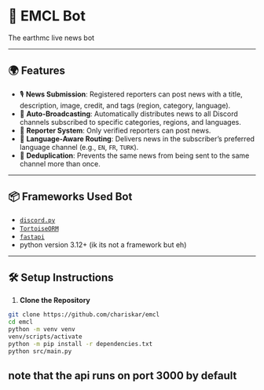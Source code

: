 # 📰 EMCL Bot
The earthmc live news bot

---

## 🌍 Features

- 🎙️ **News Submission**: Registered reporters can post news with a title, description, image, credit, and tags (region, category, language).
- 📢 **Auto-Broadcasting**: Automatically distributes news to all Discord channels subscribed to specific categories, regions, and languages.
- 🔐 **Reporter System**: Only verified reporters can post news.
- 🔄 **Language-Aware Routing**: Delivers news in the subscriber’s preferred language channel (e.g., `EN`, `FR`, `TURK`).
- 🔎 **Deduplication**: Prevents the same news from being sent to the same channel more than once.

---

## 📦 Frameworks Used Bot

- [`discord.py`](https://github.com/Rapptz/discord.py) 
- [`TortoiseORM`](https://github.com/tortoise/tortoise-orm)
- [`fastapi`](https://github.com/fastapi/fastapi)
- python version 3.12+ (ik its not a framework but eh)

---

## 🛠️ Setup Instructions

1. **Clone the Repository**

```bash
git clone https://github.com/chariskar/emcl
cd emcl
python -m venv venv
venv/scripts/activate
python -m pip install -r dependencies.txt
python src/main.py
```
## note that the api runs on port 3000 by default
